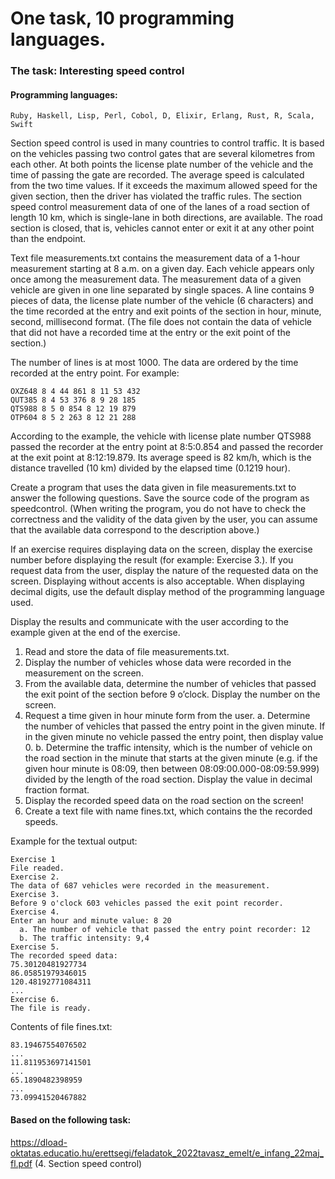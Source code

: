 # One task, 10 programming languages.
### The task: Interesting speed control
#### Programming languages: 
```
Ruby, Haskell, Lisp, Perl, Cobol, D, Elixir, Erlang, Rust, R, Scala, Swift
```

Section speed control is used in many countries to control traffic. It is based on the vehicles
passing two control gates that are several kilometres from each other. At both points the license
plate number of the vehicle and the time of passing the gate are recorded. The average speed is
calculated from the two time values. If it exceeds the maximum allowed speed for the given section,
then the driver has violated the traffic rules. The section speed control measurement data of one of
the lanes of a road section of length 10 km, which is single-lane in both directions, are available.
The road section is closed, that is, vehicles cannot enter or exit it at any other point than the endpoint.

Text file measurements.txt contains the measurement data of a 1-hour measurement
starting at 8 a.m. on a given day. Each vehicle appears only once among the measurement data. The
measurement data of a given vehicle are given in one line separated by single spaces. A line contains
9 pieces of data, the license plate number of the vehicle (6 characters) and the time recorded at the
entry and exit points of the section in hour, minute, second, millisecond format. (The file does not
contain the data of vehicle that did not have a recorded time at the entry or the exit point of the
section.)

The number of lines is at most 1000. The data are ordered by the time recorded at the entry point.
For example:
```
OXZ648 8 4 44 861 8 11 53 432
QUT385 8 4 53 376 8 9 28 185
QTS988 8 5 0 854 8 12 19 879
OTP604 8 5 2 263 8 12 21 288
```
According to the example, the vehicle with license plate number QTS988 passed the recorder
at the entry point at 8:5:0.854 and passed the recorder at the exit point at 8:12:19.879. Its
average speed is 82 km/h, which is the distance travelled (10 km) divided by the elapsed time
(0.1219 hour).

Create a program that uses the data given in file measurements.txt to answer the
following questions. Save the source code of the program as speedcontrol. (When writing
the program, you do not have to check the correctness and the validity of the data given by the
user, you can assume that the available data correspond to the description above.)

If an exercise requires displaying data on the screen, display the exercise number before
displaying the result (for example: Exercise 3.). If you request data from the user, display
the nature of the requested data on the screen. Displaying without accents is also acceptable.
When displaying decimal digits, use the default display method of the programming language
used.

Display the results and communicate with the user according to the example given at the end
of the exercise.

1. Read and store the data of file measurements.txt.
2. Display the number of vehicles whose data were recorded in the measurement on the screen.
3. From the available data, determine the number of vehicles that passed the exit point of the
section before 9 o’clock. Display the number on the screen.
4. Request a time given in hour minute form from the user.
a. Determine the number of vehicles that passed the entry point in the given minute.
If in the given minute no vehicle passed the entry point, then display value 0.
b. Determine the traffic intensity, which is the number of vehicle on the road
section in the minute that starts at the given minute (e.g. if the given hour minute
is 08:09, then between 08:09:00.000-08:09:59.999) divided by the length of the
road section. Display the value in decimal fraction format.
5. Display the recorded speed data on the road section on the screen!
6. Create a text file with name fines.txt, which contains the the recorded speeds.

Example for the textual output:
```
Exercise 1
File readed.
Exercise 2.
The data of 687 vehicles were recorded in the measurement.
Exercise 3.
Before 9 o'clock 603 vehicles passed the exit point recorder.
Exercise 4.
Enter an hour and minute value: 8 20
  a. The number of vehicle that passed the entry point recorder: 12
  b. The traffic intensity: 9,4
Exercise 5.
The recorded speed data:
75.30120481927734
86.05851979346015
120.48192771084311
...
Exercise 6.
The file is ready.
```
Contents of file fines.txt:
```
83.19467554076502
...
11.811953697141501
...
65.1890482398959
...
73.09941520467882
```
#### Based on the following task: 
https://dload-oktatas.educatio.hu/erettsegi/feladatok_2022tavasz_emelt/e_infang_22maj_fl.pdf (4. Section speed control)

